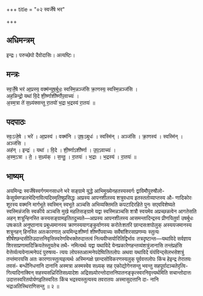 +++
title = "०२ स्वर्जेषे भर"

+++
## अधिमन्त्रम्
इन्द्रः। परुच्छेपो दैवोदासिः। अत्यष्टिः।

## मन्त्रः
स्व॒र्जे॒षे भर॑ आ॒प्रस्य॒ वक्म॑न्युष॒र्बुधः॒ स्वस्मि॒न्नञ्ज॑सि क्रा॒णस्य॒ स्वस्मि॒न्नञ्ज॑सि ।  
अह॒न्निन्द्रो॒ यथा॑ वि॒दे शी॒र्ष्णाशी॑र्ष्णोप॒वाच्यः॑ ।  
अ॒स्म॒त्रा ते॑ स॒ध्र्य॑क्सन्तु रा॒तयो॑ भ॒द्रा भ॒द्रस्य॑ रा॒तयः॑ ॥

## पदपाठः
स्वः॒ऽजे॒षे । भरे॑ । आ॒प्रस्य॑ । वक्म॑नि । उ॒षः॒ऽबुधः॑ । स्वस्मि॑न् । अञ्ज॑सि । क्रा॒णस्य॑ । स्वस्मि॑न् । अञ्ज॑सि ।  
अह॑न् । इन्द्रः॑ । यथा॑ । वि॒दे । शी॒र्ष्णाऽशी॑र्ष्णा । उ॒प॒ऽवाच्यः॑ ।  
अ॒स्म॒ऽत्रा । ते॒ । स॒ध्र्य॑क् । स॒न्तु॒ । रा॒तयः॑ । भ॒द्राः । भ॒द्रस्य॑ । रा॒तयः॑ ॥

## भाष्यम्
अयमिन्द्रः स्वर्जेषेस्वर्गगमनसाधने भरे सङ्ग्रामे युद्धे आभिमुख्येनहतस्यस्वर्गः द्वाविमौपुरुषौलो- केसूर्यमण्डलभेदिनावित्यदिस्मृतिषुप्रसिद्धः आप्रस्य आपनशीलस्य शत्रुवधाय इतस्ततोव्याप्तस्य औ- णादिकोरः शूरस्य वक्मनि मार्गभूते स्वस्मिन् स्वभूते अञ्चसि अभिव्यक्तिमति कपटादिरहिते पुनः सएवविशेष्यते स्वस्मिन्नंजसि स्वकीये अञ्चसि मुखे महतिसङ्ग्रामे यद्वा स्वस्मिन्नञ्चसि शत्रौ स्वयमेव अप्रच्छन्नत्वेन आगतेसति अहन् शत्रून्हिनस्ति कस्यसङ्ग्रामइतितदुच्यते—आप्रस्य आपनशीलस्य आसमन्तादिन्द्रस्य प्रीणयितुर्वा उषर्बुधः उषःकाले अनुष्ठानाय प्रबुध्यमानस्य क्राणस्ययागङ्कुर्वाणस्य करोतेःशतरि छान्दसःशपोलुक् अस्ययजमानस्य शत्रूनहन् हिनस्ति अतःकारणात् अयमिन्द्रःशीर्ष्णा शीर्ष्णोपवाच्यः सर्वेषांशिरसाप्रणम्यः स्तुत्यः शीर्षंश्छन्दसीतिउदात्तनिवृत्तिस्वरेणविभक्तेरुदात्तत्वं नित्यवीप्सयोरितिद्विर्भावः तत्रदृष्टान्तः—यथाविदे सर्वज्ञाय शिरसाप्रणामादिक्रियतेस्तूयतेच तथै- नमित्यर्थः यद्वा यथाविदे येनप्रकारेणहन्तव्यंशत्रुंजानासि तन्तंप्रहंसि वेत्तेर्व्यत्ययेनात्मनेपदं पुरुषव्य- त्ययः लोपस्तआत्मनेपदेष्वितितलोपः अथवा यथाविदे यंयंविन्द्सेलभसेशत्रुं तन्तंमारयसि अतः कारणात्स्तुत्यइत्यर्थः अस्मिन्पक्षे छान्दसोविकरणस्यलुक् पूर्ववत्तलोपः किंच हेइन्द्र तेरातयः तवसं- बन्धीनिधनानि दानानि अस्मत्रा अस्मस्वेव सध्र्यक् सह एकोद्योगेनसन्तु भवन्तु सहपूर्वादञ्चतेरृत्वि- गित्यादिनाक्विन् सहस्यसध्रिरितिसध्र्यादेशः अद्रिसध्र्योरन्तोदात्तनिपातनङ्कृत्स्वरनिवृत्त्यर्थमिति सचान्तोदात्तः उदात्तस्वरितयोर्यणइतिस्वरितः किंच भद्रस्यस्तुत्यस्य तवरातयः अस्मासुदत्तानि दा- नानि भद्राअतिस्थिराणिसन्तु ॥ २ ॥